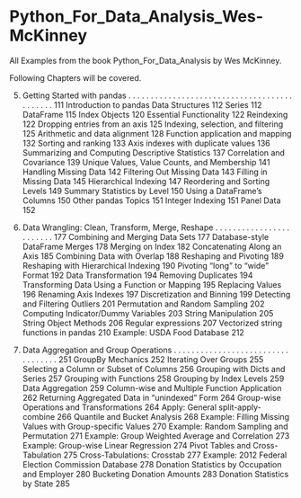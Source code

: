 # Python_For_Data_Analysis_Wes-McKinney
All Examples from the book Python_For_Data_Analysis by Wes McKinney. 


Following Chapters will be covered. 

5. Getting Started with pandas . . . . . . . . . . . . . . . . . . . . . . . . . . . . . . . . . . . . . . . . . . . . 111
Introduction to pandas Data Structures 112
Series 112
DataFrame 115
Index Objects 120
Essential Functionality 122
Reindexing 122
Dropping entries from an axis 125
Indexing, selection, and filtering 125
Arithmetic and data alignment 128
Function application and mapping 132
Sorting and ranking 133
Axis indexes with duplicate values 136
Summarizing and Computing Descriptive Statistics 137
Correlation and Covariance 139
Unique Values, Value Counts, and Membership 141
Handling Missing Data 142
Filtering Out Missing Data 143
Filling in Missing Data 145
Hierarchical Indexing 147
Reordering and Sorting Levels 149
Summary Statistics by Level 150
Using a DataFrame’s Columns 150
Other pandas Topics 151
Integer Indexing 151
Panel Data 152



7. Data Wrangling: Clean, Transform, Merge, Reshape . . . . . . . . . . . . . . . . . . . . . . . . 177
Combining and Merging Data Sets 177
Database-style DataFrame Merges 178
Merging on Index 182
Concatenating Along an Axis 185
Combining Data with Overlap 188
Reshaping and Pivoting 189
Reshaping with Hierarchical Indexing 190
Pivoting “long” to “wide” Format 192
Data Transformation 194
Removing Duplicates 194
Transforming Data Using a Function or Mapping 195
Replacing Values 196
Renaming Axis Indexes 197
Discretization and Binning 199
Detecting and Filtering Outliers 201
Permutation and Random Sampling 202
Computing Indicator/Dummy Variables 203
String Manipulation 205
String Object Methods 206
Regular expressions 207
Vectorized string functions in pandas 210
Example: USDA Food Database 212



9. Data Aggregation and Group Operations . . . . . . . . . . . . . . . . . . . . . . . . . . . . . . . . . . 251
GroupBy Mechanics 252
Iterating Over Groups 255
Selecting a Column or Subset of Columns 256
Grouping with Dicts and Series 257
Grouping with Functions 258
Grouping by Index Levels 259
Data Aggregation 259
Column-wise and Multiple Function Application 262
Returning Aggregated Data in “unindexed” Form 264
Group-wise Operations and Transformations 264
Apply: General split-apply-combine 266
Quantile and Bucket Analysis 268
Example: Filling Missing Values with Group-specific Values 270
Example: Random Sampling and Permutation 271
Example: Group Weighted Average and Correlation 273
Example: Group-wise Linear Regression 274
Pivot Tables and Cross-Tabulation 275
Cross-Tabulations: Crosstab 277
Example: 2012 Federal Election Commission Database 278
Donation Statistics by Occupation and Employer 280
Bucketing Donation Amounts 283
Donation Statistics by State 285


